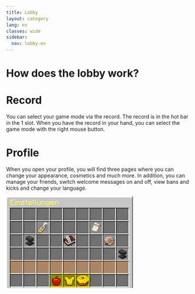 ```yaml
---
title: Lobby
layout: category
lang: en
classes: wide
sidebar:
  nav: lobby-en
---
```


# How does the lobby work?

# Record

You can select your game mode via the record. The record is in the hot bar in the 1 slot. When you have the
record in your hand, you can select the game mode with the right mouse button.

# Profile

When you open your profile, you will find three pages where you can change your appearance, cosmetics and much more. In addition, you can manage your friends, switch welcome messages on and off, view bans and kicks and change your language.


![](/assets/img/Profile.png)